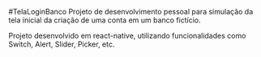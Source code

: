 #TelaLoginBanco
Projeto de desenvolvimento pessoal para simulação da tela inicial da criação de uma conta em um banco fictício.

Projeto desenvolvido em react-native, utilizando funcionalidades como Switch, Alert, Slider, Picker, etc.
